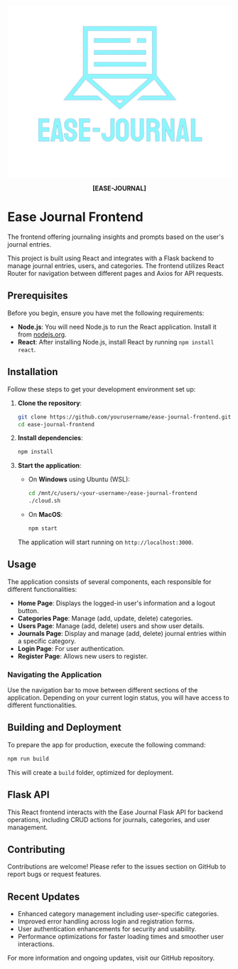 
<p align="center">
    <img src="src/EaseJournalLOGO_V1_vector.png" alt="logo">
</p>

<p align="center">
<strong>[EASE-JOURNAL]</strong>
</p>

# Ease Journal Frontend

The frontend offering journaling insights and prompts based on the user's journal entries.

This project is built using React and integrates with a Flask backend to manage journal entries, users, and categories. The frontend utilizes React Router for navigation between different pages and Axios for API requests.

## Prerequisites

Before you begin, ensure you have met the following requirements:

- **Node.js**: You will need Node.js to run the React application. Install it from [nodejs.org](https://nodejs.org/).
- **React**: After installing Node.js, install React by running `npm install react`.

## Installation

Follow these steps to get your development environment set up:

1. **Clone the repository**:
   ```bash
   git clone https://github.com/yourusername/ease-journal-frontend.git
   cd ease-journal-frontend
   ```

2. **Install dependencies**:
   ```bash
   npm install
   ```

3. **Start the application**:
   - On **Windows** using Ubuntu (WSL):
     ```bash
     cd /mnt/c/users/<your-username>/ease-journal-frontend
     ./cloud.sh
     ```
   - On **MacOS**:
     ```bash
     npm start
     ```

   The application will start running on `http://localhost:3000`.

## Usage

The application consists of several components, each responsible for different functionalities:

- **Home Page**: Displays the logged-in user's information and a logout button.
- **Categories Page**: Manage (add, update, delete) categories.
- **Users Page**: Manage (add, delete) users and show user details.
- **Journals Page**: Display and manage (add, delete) journal entries within a specific category.
- **Login Page**: For user authentication.
- **Register Page**: Allows new users to register.

### Navigating the Application

Use the navigation bar to move between different sections of the application. Depending on your current login status, you will have access to different functionalities.

## Building and Deployment

To prepare the app for production, execute the following command:
```bash
npm run build
```
This will create a `build` folder, optimized for deployment.

## Flask API

This React frontend interacts with the Ease Journal Flask API for backend operations, including CRUD actions for journals, categories, and user management.

## Contributing

Contributions are welcome! Please refer to the issues section on GitHub to report bugs or request features.

## Recent Updates

- Enhanced category management including user-specific categories.
- Improved error handling across login and registration forms.
- User authentication enhancements for security and usability.
- Performance optimizations for faster loading times and smoother user interactions.

For more information and ongoing updates, visit our GitHub repository.
